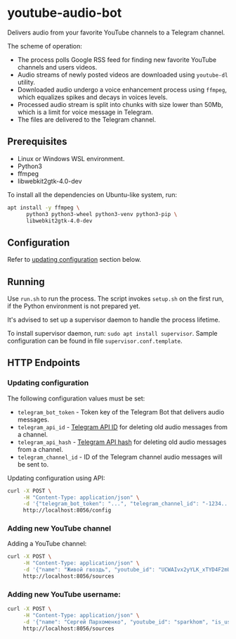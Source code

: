 youtube-audio-bot
==================

Delivers audio from your favorite YouTube channels to a Telegram channel.

The scheme of operation:

 * The process polls Google RSS feed for finding new favorite YouTube channels and users videos.
 * Audio streams of newly posted videos are downloaded using `youtube-dl` utility.
 * Downloaded audio undergo a voice enhancement process using `ffmpeg`, which equalizes spikes and decays in voices levels.
 * Processed audio stream is split into chunks with size lower than 50Mb, which is a limit for voice message in Telegram.
 * The files are delivered to the Telegram channel.


## Prerequisites

 * Linux or Windows WSL environment.
 * Python3
 * ffmpeg
 * libwebkit2gtk-4.0-dev

To install all the dependencies on Ubuntu-like system, run:

```bash
apt install -y ffmpeg \
      python3 python3-wheel python3-venv python3-pip \
      libwebkit2gtk-4.0-dev
```

## Configuration

Refer to [updating configuration](#updating-configuration) section below.

## Running

Use `run.sh` to run the process.
The script invokes `setup.sh` on the first run, if the Python environment is not prepared yet.

It's advised to set up a supervisor daemon to handle the process lifetime.

To install supervisor daemon, run: `sudo apt install supervisor`.
Sample configuration can be found in file `supervisor.conf.template`.

## HTTP Endpoints

### Updating configuration

The following configuration values must be set:

 * `telegram_bot_token` - Token key of the Telegram Bot that delivers audio messages.
 * `telegram_api_id` - [Telegram API ID](https://core.telegram.org/api/obtaining_api_id) for deleting old audio messages from a channel.
 * `telegram_api_hash` - [Telegram API hash](https://core.telegram.org/api/obtaining_api_id) for deleting old audio messages from a channel.
 * `telegram_channel_id` - ID of the Telegram channel audio messages will be sent to.

Updating configuration using API:

```bash
curl -X POST \
     -H "Content-Type: application/json" \
     -d '{"telegram_bot_token": "...", "telegram_channel_id": "-1234..."}' \
     http://localhost:8056/config
```

### Adding new YouTube channel

Adding a YouTube channel:

```bash
curl -X POST \
     -H "Content-Type: application/json" \
     -d '{"name": "Живой гвоздь", "youtube_id": "UCWAIvx2yYLK_xTYD4F2mUNw", "is_username": false}' \
     http://localhost:8056/sources
```

### Adding new YouTube username:

```bash
curl -X POST \
     -H "Content-Type: application/json" \
     -d '{"name": "Сергей Пархоменко", "youtube_id": "sparkhom", "is_username": true}' \
     http://localhost:8056/sources
```
